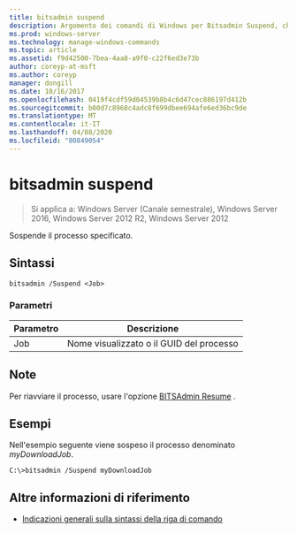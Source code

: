 ```yaml
---
title: bitsadmin suspend
description: Argomento dei comandi di Windows per Bitsadmin Suspend, che sospende il processo specificato.
ms.prod: windows-server
ms.technology: manage-windows-commands
ms.topic: article
ms.assetid: f9d42500-7bea-4aa8-a9f0-c22f6ed3e73b
author: coreyp-at-msft
ms.author: coreyp
manager: dongill
ms.date: 10/16/2017
ms.openlocfilehash: 0419f4cdf59d04539b8b4c6d47cec886197d412b
ms.sourcegitcommit: b00d7c8968c4adc8f699dbee694afe6ed36bc9de
ms.translationtype: MT
ms.contentlocale: it-IT
ms.lasthandoff: 04/08/2020
ms.locfileid: "80849054"
---
```

# <a name="bitsadmin-suspend"></a>bitsadmin suspend

> Si applica a: Windows Server (Canale semestrale), Windows Server 2016, Windows Server 2012 R2, Windows Server 2012

Sospende il processo specificato.

## <a name="syntax"></a>Sintassi

```
bitsadmin /Suspend <Job>
```

### <a name="parameters"></a>Parametri

|Parametro|Descrizione|
|-------|--------|
|Job|Nome visualizzato o il GUID del processo|

## <a name="remarks"></a>Note

Per riavviare il processo, usare l'opzione [BITSAdmin Resume](bitsadmin-resume.md) .

## <a name="examples"></a><a name=BKMK_examples></a>Esempi

Nell'esempio seguente viene sospeso il processo denominato *myDownloadJob*.

```
C:\>bitsadmin /Suspend myDownloadJob
```

## <a name="additional-references"></a>Altre informazioni di riferimento

- [Indicazioni generali sulla sintassi della riga di comando](command-line-syntax-key.md)
